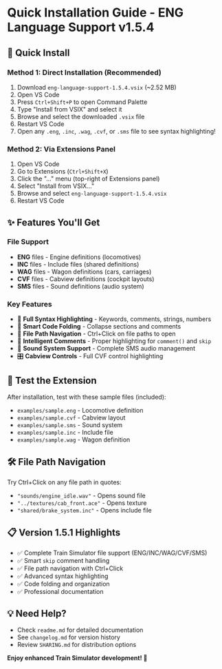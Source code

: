# Quick Installation Guide - ENG Language Support v1.5.4

## 🚀 Quick Install

### Method 1: Direct Installation (Recommended)
1. Download `eng-language-support-1.5.4.vsix` (~2.52 MB)
2. Open VS Code
3. Press `Ctrl+Shift+P` to open Command Palette
4. Type "Install from VSIX" and select it
5. Browse and select the downloaded `.vsix` file
6. Restart VS Code
7. Open any `.eng`, `.inc`, `.wag`, `.cvf`, or `.sms` file to see syntax highlighting!

### Method 2: Via Extensions Panel
1. Open VS Code
2. Go to Extensions (`Ctrl+Shift+X`)
3. Click the "..." menu (top-right of Extensions panel)
4. Select "Install from VSIX..."
5. Browse and select `eng-language-support-1.5.4.vsix`
6. Restart VS Code

## ✨ Features You'll Get

### File Support
- **ENG** files - Engine definitions (locomotives)
- **INC** files - Include files (shared definitions)  
- **WAG** files - Wagon definitions (cars, carriages)
- **CVF** files - Cabview definitions (cockpit layouts)
- **SMS** files - Sound definitions (audio system)

### Key Features
- 🎨 **Full Syntax Highlighting** - Keywords, comments, strings, numbers
- 📁 **Smart Code Folding** - Collapse sections and comments
- 🔗 **File Path Navigation** - Ctrl+Click on file paths to open
- 💬 **Intelligent Comments** - Proper highlighting for `comment()` and `skip`
- 🎵 **Sound System Support** - Complete SMS audio management
- 🎛️ **Cabview Controls** - Full CVF control highlighting

## 🧪 Test the Extension

After installation, test with these sample files (included):
- `examples/sample.eng` - Locomotive definition
- `examples/sample.cvf` - Cabview layout  
- `examples/sample.sms` - Sound system
- `examples/sample.inc` - Include file
- `examples/sample.wag` - Wagon definition

## 🛠️ File Path Navigation

Try Ctrl+Click on any file path in quotes:
- `"sounds/engine_idle.wav"` - Opens sound file
- `"../textures/cab_front.ace"` - Opens texture
- `"shared/brake_system.inc"` - Opens include file

## 📋 Version 1.5.1 Highlights

- ✅ Complete Train Simulator file support (ENG/INC/WAG/CVF/SMS)
- ✅ Smart `skip` comment handling
- ✅ File path navigation with Ctrl+Click
- ✅ Advanced syntax highlighting
- ✅ Code folding and organization
- ✅ Professional documentation

## 💡 Need Help?

- Check `readme.md` for detailed documentation
- See `changelog.md` for version history
- Review `SHARING.md` for distribution options

**Enjoy enhanced Train Simulator development! 🚂**